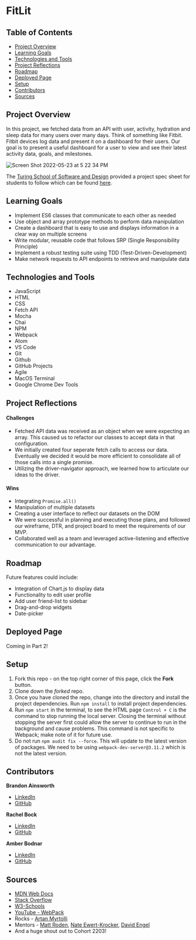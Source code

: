 # FitLit

## Table of Contents
- [Project Overview](#project-overview)
- [Learning Goals](#learning-goals)
- [Technologies and Tools](#technologies-and-tools)
- [Project Reflections](#project-reflections)
- [Roadmap](#roadmap)
- [Deployed Page](#deployed-page)
- [Setup](#setup)
- [Contributors](#contributors)
- [Sources](#sources)

## Project Overview

In this project, we fetched data from an API with user, activity, hydration and sleep data for many users over many days. Think of something like Fitbit. Fitbit devices log data and present it on a dashboard for their users. Our goal is to present a useful dashboard for a user to view and see their latest activity data, goals, and milestones. 

![Screen Shot 2022-05-23 at 5 22 34 PM](https://user-images.githubusercontent.com/99693359/169908245-028be8fd-3be5-4c14-a0bf-83a959c6d3a9.png)

The [Turing School of Software and Design](https://turing.edu/) provided a project spec sheet for students to follow which can be found [here](https://frontend.turing.edu/projects/Fitlit-part-one.html).

## Learning Goals

* Implement ES6 classes that communicate to each other as needed
* Use object and array prototype methods to perform data manipulation
* Create a dashboard that is easy to use and displays information in a clear way on multiple screens
* Write modular, reusable code that follows SRP (Single Responsibility Principle)
* Implement a robust testing suite using TDD (Test-Driven-Development)
* Make network requests to API endpoints to retrieve and manipulate data

## Technologies and Tools

* JavaScript
* HTML
* CSS
* Fetch API
* Mocha
* Chai
* NPM
* Webpack
* Atom
* VS Code
* Git
* Github
* GitHub Projects
* Agile
* MacOS Terminal
* Google Chrome Dev Tools

## Project Reflections

#### Challenges

* Fetched API data was received as an object when we were expecting an array. This caused us to refactor our classes to accept data in that configuration.
* We initially created four seperate fetch calls to access our data. Eventually we decided it would be more efficient to consolidate all of those calls into a single promise.
* Utilizing the driver-navigator approach, we learned how to articulate our ideas to the driver.

#### Wins

* Integrating `Promise.all()`
* Manipulation of multiple datasets
* Creating a user interface to reflect our datasets on the DOM
* We were successful in planning and executing those plans, and followed our wireframe, DTR, and project board to meet the requirements of our MVP.
* Collaborated well as a team and leveraged active-listening and effective communication to our advantage.

## Roadmap

Future features could include:

* Integration of Chart.js to display data
* Functionality to edit user profile
* Add user friend-list to sidebar
* Drag-and-drop widgets
* Date-picker

## Deployed Page

Coming in Part 2!

## Setup

1. Fork this repo - on the top right corner of this page, click the **Fork** button.
2. Clone down the _forked_ repo. 
3. Once you have cloned the repo, change into the directory and install the project dependencies. Run `npm install` to install project dependencies.
4. Run `npm start` in the terminal, to see the HTML page `Control + C` is the command to stop running the local server.  Closing the terminal without stopping the server first could allow the server to continue to run in the background and cause problems. This command is not specific to Webpack; make note of it for future use. 
5. Do not run `npm audit fix --force`.  This will update to the latest version of packages.  We need to be using `webpack-dev-server@3.11.2` which is not the latest version. 

## Contributors

**Brandon Ainsworth**
* [LinkedIn](https://www.linkedin.com/in/brandon-ainsworth-922164183/)
* [GitHub](https://github.com/BrandonAinsworth)

**Rachel Bock**
* [LinkedIn](https://www.linkedin.com/in/rachelbock/)
* [GitHub](https://github.com/rachel-bock)

**Amber Bodnar**
* [LinkedIn](https://www.linkedin.com/in/amberbodnar/)
* [GitHub](https://github.com/abodnar1)

## Sources

* [MDN Web Docs](https://developer.mozilla.org/en-US/docs/Web/JavaScript)
* [Stack Overflow](https://stackoverflow.com/)
* [W3-Schools](https://www.w3schools.com/)
* [YouTube - WebPack](https://www.youtube.com/watch?v=GU-2T7k9NfI)
* Rocks - [Artan Myrtolli](https://github.com/artanmyrtolli)
* Mentors - [Matt Roden](https://github.com/Matt-Roden), [Nate Ewert-Krocker](https://github.com/NEwertKrocker), [David Engel](https://github.com/David5280)
* And a huge shout out to Cohort 2203!
